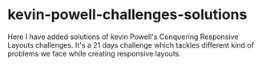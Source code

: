 # kevin-powell-challenges-solutions
Here I have added solutions of kevin Powell's Conquering Responsive Layouts challenges. It's a 21 days challenge which tackles different kind of problems we face while creating responsive layouts.

